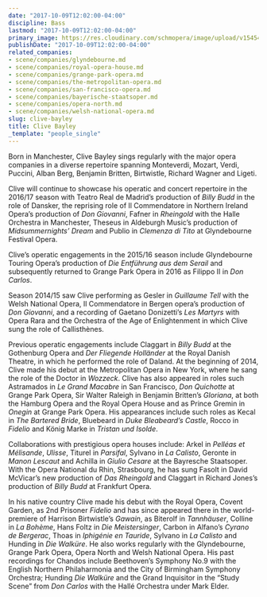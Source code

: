 ```yaml
---
date: "2017-10-09T12:02:00-04:00"
discipline: Bass
lastmod: "2017-10-09T12:02:00-04:00"
primary_image: https://res.cloudinary.com/schmopera/image/upload/v1545409169/media/webhook-uploads/1507564947880/CliveBayley.jpg.jpg
publishDate: "2017-10-09T12:02:00-04:00"
related_companies:
- scene/companies/glyndebourne.md
- scene/companies/royal-opera-house.md
- scene/companies/grange-park-opera.md
- scene/companies/the-metropolitan-opera.md
- scene/companies/san-francisco-opera.md
- scene/companies/bayerische-staatsoper.md
- scene/companies/opera-north.md
- scene/companies/welsh-national-opera.md
slug: clive-bayley
title: Clive Bayley
_template: "people_single"
---
```


Born in Manchester, Clive Bayley sings regularly with the major opera companies in a diverse repertoire spanning Monteverdi, Mozart, Verdi, Puccini, Alban Berg, Benjamin Britten, Birtwistle, Richard Wagner and Ligeti. 

Clive will continue to showcase his operatic and concert repertoire in the 2016/17 season with Teatro Real de Madrid’s production of *Billy Budd* in the role of Dansker, the reprising role of Il Commendatore in Northern Ireland Opera’s production of *Don Giovanni*, Fafner in *Rheingold* with the Halle Orchestra in Manchester, Theseus in Aldeburgh Music’s production of *Midsummernights’ Dream* and Publio in *Clemenza di Tito* at Glyndebourne Festival Opera.

Clive’s operatic engagements in the 2015/16 season include Glyndebourne Touring Opera’s production of *Die Entführung aus dem Serail* and subsequently returned to Grange Park Opera in 2016 as Filippo II in *Don Carlos*. 

Season 2014/15 saw Clive performing as Gesler in *Guillaume Tell* with the Welsh National Opera, Il Commendatore in Bergen opera’s production of *Don Giovanni*, and a recording of Gaetano Donizetti’s *Les Martyrs* with Opera Rara and the Orchestra of the Age of Enlightenment in which Clive sung the role of Callisthènes.

Previous operatic engagements include Claggart in *Billy Budd* at the Gothenburg Opera and *Der Fliegende Holländer* at the Royal Danish Theatre, in which he performed the role of Daland.  At the beginning of 2014, Clive made his debut at the Metropolitan Opera in New York, where he sang the role of the Doctor in *Wozzeck*. Clive has also appeared in roles such Astramados in *Le Grand Macabre* in San Francisco, *Don Quichotte* at Grange Park Opera, Sir Walter Raleigh in Benjamin Britten’s *Gloriana*, at both the Hamburg Opera and the Royal Opera House and as Prince Gremin in *Onegin* at Grange Park Opera. His appearances include such roles as Kecal in *The Bartered Bride*, Bluebeard in *Duke Bleabeard’s Castle*, Rocco in *Fidelio* and König Marke in *Tristan und Isolde*. 

Collaborations with prestigious opera houses include: Arkel in *Pelléas et Mélisande*, *Ulisse*, Titurel in *Parsifal*, Sylvano in *La Calisto*, Geronte in *Manon Lescaut* and Achilla in *Giulio Cesare* at the Bayresche Staatsoper. With the Opera National du Rhin, Strasbourg, he has sung Fasolt in David McVicar’s new production of *Das Rheingold* and Claggart in Richard Jones’s production of *Billy Budd* at Frankfurt Opera. 

In his native country Clive made his debut with the Royal Opera, Covent Garden, as 2nd Prisoner *Fidelio* and has since appeared there in the world-premiere of Harrison Birtwistle’s *Gawain*, as Biterolf in *Tannhäuser*, Colline in *La Bohème*, Hans Foltz in *Die Meistersinger*, Carbon in Alfano’s *Cyrano de Bergerac*, Thoas in *Iphigénie en Tauride*, Sylvano in *La Calisto* and Hunding in *Die Walküre*. He also works regularly with the Glyndebourne, Grange Park Opera, Opera North and Welsh National Opera. His past recordings for Chandos include Beethoven’s Symphony No.9 with the English Northern Philaharmonia and the City of Birmingham Symphony Orchestra; Hunding *Die Walküre* and the Grand Inquisitor in the “Study Scene” from *Don Carlos* with the Hallé Orchestra under Mark Elder.
